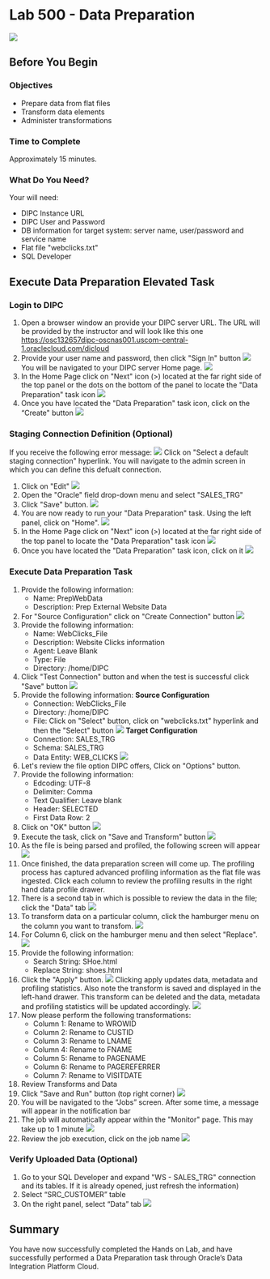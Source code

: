 # Lab 500 - Data Preparation
![](images/500/image500_0.png)


## Before You Begin

### Objectives
-   Prepare data from flat files
-   Transform data elements
-   Administer transformations

### Time to Complete 
Approximately 15 minutes.

### What Do You Need?
Your will need:
- DIPC Instance URL
- DIPC User and Password
- DB information for target system: server name, user/password and service name
- Flat file "webclicks.txt"
- SQL Developer


## Execute Data Preparation Elevated Task

### Login to DIPC
1. Open a browser window an provide your DIPC server URL. The URL will be provided by the instructor and will look like this one
https://osc132657dipc-oscnas001.uscom-central-1.oraclecloud.com/dicloud
2. Provide your user name and password, then click "Sign In" button 
![](images/500/image500_1.png)
You will be navigated to your DIPC server Home page. 
![](images/500/image500_2.png)
3. In the Home Page click on "Next" icon (>) located at the far right side of the top panel or the dots on the bottom of the panel to locate the "Data Preparation" task icon
![](images/500/Image500_3.png)
4. Once you have located the "Data Preparation" task icon, click on the “Create" button 
![](images/500/Image500_4.png)


### Staging Connection Definition (Optional)
If you receive the following error message: 
![](images/500/Image500_5.png)
Click on "Select a default staging connection" hyperlink. You will navigate to the admin screen in which you can define this defualt connection.

1. Click on "Edit" 
![](images/500/Image500_6.png)
2. Open the "Oracle" field drop-down menu and select "SALES_TRG"
3. Click "Save" button. 
![](images/500/Image500_7.png)
4. You are now ready to run your "Data Preparation" task. Using the left panel, click on "Home".
![](images/500/image500_8.png)
5. In the Home Page click on "Next" icon (>) located at the far right side of the top panel to locate the "Data Preparation" task icon 
![](images/500/image500_3.png)
4. Once you have located the "Data Preparation" task icon, click on it 
![](images/500/Image500_4.png)


### Execute Data Preparation Task

1.	Provide the following information:
	- Name: PrepWebData 
	- Description:  Prep External Website Data
2. For "Source Configuration" click on "Create Connection" button 
![](images/500/image500_9.png)
3. Provide the following information:
	- Name: WebClicks_File
	- Description: Website Clicks information
	- Agent: Leave Blank
	- Type: File
	- Directory: /home/DIPC
4. Click "Test Connection" button and when the test is successful click "Save" button 
![](images/500/image500_10.png)
5. Provide the following information:
	**Source Configuration**
	- Connection: WebClicks_File
	- Directory: /home/DIPC
	- File: Click on "Select" button, click on "webclicks.txt" hyperlink and then the "Select" button 
	![](images/500/image500_11.png)
	**Target Configuration**
	- Connection: SALES_TRG
	- Schema: SALES_TRG 
	- Data Entity: WEB_CLICKS 
	![](images/500/image500_12.png)
6.	Let's review the file option DIPC offers, Click on "Options" button.
7. Provide the following information:
	- Edcoding: UTF-8
	- Delimiter: Comma
	- Text Qualifier: Leave blank
	- Header: SELECTED 
	- First Data Row: 2
8. Click on "OK" button
![](images/500/image500_13.png)
9. Execute the task, click on "Save and Transform" button 
![](images/500/image500_14.png)
10.	As the file is being parsed and profiled, the following screen will appear  
![](images/500/image500_15.png)
11. Once finished, the data preparation screen will come up. The profiling process has captured advanced profiling information as the flat file was ingested.  Click each column to review the profiling results in the right hand data profile drawer.
12. There is a second tab in which is possible to review the data in the file; click the "Data" tab 
![](images/500/image500_16.png)
13. To transform data on a particular column, click the hamburger menu on the column you want to transfom. 
![](images/500/image500_17.png)
14. For Column 6, click on the hamburger menu and then select "Replace".  
![](images/500/image500_18.png)
15. Provide the following information:
	- Search String: SHoe.html
	- Replace String: shoes.html
16. Click the "Apply" button. 
![](images/500/image500_19.png)
Clicking apply updates data, metadata and profiling statistics.  Also note the transform is saved and displayed in the left-hand drawer.  This transform can be deleted and the data, metadata and profiling statistics will be updated accordingly. 
![](images/500/image500_20.png)
17. Now please perform the following transformations:
	- Column 1: Rename to WROWID 
	- Column 2: Rename to CUSTID 
	- Column 3: Rename to LNAME 
	- Column 4: Rename to FNAME 
	- Column 5: Rename to PAGENAME 
	- Column 6: Rename to PAGEREFERRER 
	- Column 7: Rename to VISITDATE 
18. Review Transforms and Data
19. Click "Save and Run" button (top right corner) 
![](images/500/image500_21.png)
20.	You will be navigated to the “Jobs” screen. After some time, a message will appear in the notification bar
21.	The job will automatically appear within the "Monitor" page. This may take up to 1 minute
![](images/500/image500_22.png)
22. Review the job execution, click on the job name 
![](images/500/image500_23.png)


### Verify Uploaded Data (Optional)

1.	Go to your SQL Developer and expand "WS - SALES_TRG" connection and its tables. If it is already opened, just refresh the information)
2.	Select “SRC_CUSTOMER” table
3.	On the right panel, select “Data” tab 
![](images/500/image500_24.png)
 

## Summary 
 You have now successfully completed the Hands on Lab, and have successfully performed a Data Preparation task through Oracle’s Data Integration Platform Cloud. 

